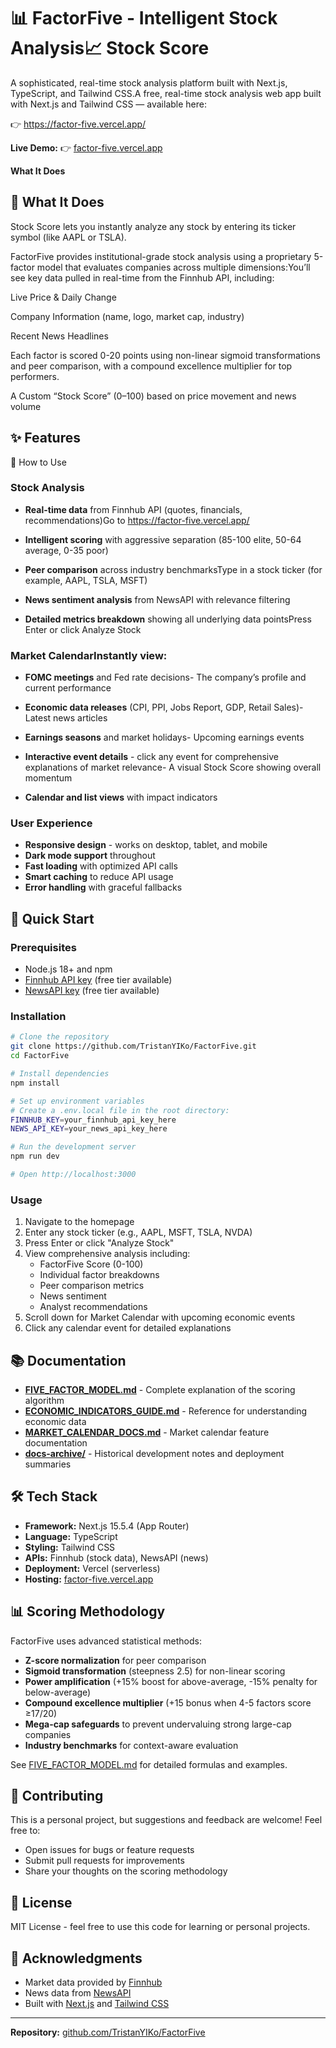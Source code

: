 # 📊 FactorFive - Intelligent Stock Analysis📈 Stock Score



A sophisticated, real-time stock analysis platform built with Next.js, TypeScript, and Tailwind CSS.A free, real-time stock analysis web app built with Next.js and Tailwind CSS — available here:

👉 https://factor-five.vercel.app/

**Live Demo:** 👉 [factor-five.vercel.app](https://factor-five.vercel.app/)

**What It Does**

## 🎯 What It Does

Stock Score lets you instantly analyze any stock by entering its ticker symbol (like AAPL or TSLA).

FactorFive provides institutional-grade stock analysis using a proprietary 5-factor model that evaluates companies across multiple dimensions:You’ll see key data pulled in real-time from the Finnhub API, including:

Live Price & Daily Change

Company Information (name, logo, market cap, industry)

Recent News Headlines

Each factor is scored 0-20 points using non-linear sigmoid transformations and peer comparison, with a compound excellence multiplier for top performers.

A Custom “Stock Score” (0–100) based on price movement and news volume

## ✨ Features

🚀 How to Use

### Stock Analysis

- **Real-time data** from Finnhub API (quotes, financials, recommendations)Go to https://factor-five.vercel.app/

- **Intelligent scoring** with aggressive separation (85-100 elite, 50-64 average, 0-35 poor)

- **Peer comparison** across industry benchmarksType in a stock ticker (for example, AAPL, TSLA, MSFT)

- **News sentiment analysis** from NewsAPI with relevance filtering

- **Detailed metrics breakdown** showing all underlying data pointsPress Enter or click Analyze Stock



### Market CalendarInstantly view:

- **FOMC meetings** and Fed rate decisions- The company’s profile and current performance

- **Economic data releases** (CPI, PPI, Jobs Report, GDP, Retail Sales)- Latest news articles

- **Earnings seasons** and market holidays- Upcoming earnings events

- **Interactive event details** - click any event for comprehensive explanations of market relevance- A visual Stock Score showing overall momentum

- **Calendar and list views** with impact indicators


### User Experience
- **Responsive design** - works on desktop, tablet, and mobile
- **Dark mode support** throughout
- **Fast loading** with optimized API calls
- **Smart caching** to reduce API usage
- **Error handling** with graceful fallbacks

## 🚀 Quick Start

### Prerequisites
- Node.js 18+ and npm
- [Finnhub API key](https://finnhub.io/) (free tier available)
- [NewsAPI key](https://newsapi.org/) (free tier available)

### Installation

```bash
# Clone the repository
git clone https://github.com/TristanYIKo/FactorFive.git
cd FactorFive

# Install dependencies
npm install

# Set up environment variables
# Create a .env.local file in the root directory:
FINNHUB_KEY=your_finnhub_api_key_here
NEWS_API_KEY=your_news_api_key_here

# Run the development server
npm run dev

# Open http://localhost:3000
```

### Usage

1. Navigate to the homepage
2. Enter any stock ticker (e.g., AAPL, MSFT, TSLA, NVDA)
3. Press Enter or click "Analyze Stock"
4. View comprehensive analysis including:
   - FactorFive Score (0-100)
   - Individual factor breakdowns
   - Peer comparison metrics
   - News sentiment
   - Analyst recommendations
5. Scroll down for Market Calendar with upcoming economic events
6. Click any calendar event for detailed explanations

## 📚 Documentation

- **[FIVE_FACTOR_MODEL.md](./FIVE_FACTOR_MODEL.md)** - Complete explanation of the scoring algorithm
- **[ECONOMIC_INDICATORS_GUIDE.md](./ECONOMIC_INDICATORS_GUIDE.md)** - Reference for understanding economic data
- **[MARKET_CALENDAR_DOCS.md](./MARKET_CALENDAR_DOCS.md)** - Market calendar feature documentation
- **[docs-archive/](./docs-archive/)** - Historical development notes and deployment summaries

## 🛠️ Tech Stack

- **Framework:** Next.js 15.5.4 (App Router)
- **Language:** TypeScript
- **Styling:** Tailwind CSS
- **APIs:** Finnhub (stock data), NewsAPI (news)
- **Deployment:** Vercel (serverless)
- **Hosting:** [factor-five.vercel.app](https://factor-five.vercel.app/)

## 📊 Scoring Methodology

FactorFive uses advanced statistical methods:

- **Z-score normalization** for peer comparison
- **Sigmoid transformation** (steepness 2.5) for non-linear scoring
- **Power amplification** (+15% boost for above-average, -15% penalty for below-average)
- **Compound excellence multiplier** (+15 bonus when 4-5 factors score ≥17/20)
- **Mega-cap safeguards** to prevent undervaluing strong large-cap companies
- **Industry benchmarks** for context-aware evaluation

See [FIVE_FACTOR_MODEL.md](./FIVE_FACTOR_MODEL.md) for detailed formulas and examples.

## 🤝 Contributing

This is a personal project, but suggestions and feedback are welcome! Feel free to:
- Open issues for bugs or feature requests
- Submit pull requests for improvements
- Share your thoughts on the scoring methodology

## 📄 License

MIT License - feel free to use this code for learning or personal projects.

## 🙏 Acknowledgments

- Market data provided by [Finnhub](https://finnhub.io/)
- News data from [NewsAPI](https://newsapi.org/)
- Built with [Next.js](https://nextjs.org/) and [Tailwind CSS](https://tailwindcss.com/)

---

**Repository:** [github.com/TristanYIKo/FactorFive](https://github.com/TristanYIKo/FactorFive)
